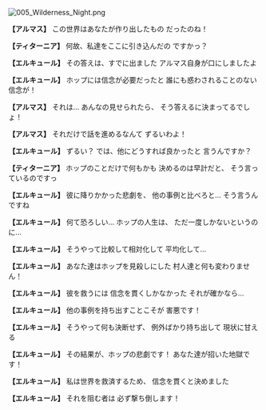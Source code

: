 
![005_Wilderness_Night.png](../images/backgrounds/005_Wilderness_Night.png)

**【アルマス】**
この世界はあなたが作り出したもの
だったのね！

**【ティターニア】**
何故、私達をここに引き込んだの
ですかっ？

**【エルキュール】**
その答えは、すでに出ました
アルマス自身が口にしましたよ

**【エルキュール】**
ホップには信念が必要だったと
誰にも惑わされることのない
信念が！

**【アルマス】**
それは…
あんなの見せられたら、
そう答えるに決まってるでしょ！

**【アルマス】**
それだけで話を進めるなんて
ずるいわよ！

**【エルキュール】**
ずるい？
では、他にどうすれば良かったと
言うんですか？

**【ティターニア】**
ホップのことだけで何もかも
決めるのは早計だと、
そう言っているのですっ

**【エルキュール】**
彼に降りかかった悲劇を、
他の事例と比べろと…
そう言うんですね

**【エルキュール】**
何て恐ろしい…
ホップの人生は、
ただ一度しかないというのに…

**【エルキュール】**
そうやって比較して相対化して
平均化して…

**【エルキュール】**
あなた達はホップを見殺しにした
村人達と何も変わりません！

**【エルキュール】**
彼を救うには
信念を貫くしかなかった
それが確かなら…

**【エルキュール】**
他の事例を持ち出すことこそが
害悪です！

**【エルキュール】**
そうやって何も決断せず、
例外ばかり持ち出して
現状に甘える

**【エルキュール】**
その結果が、ホップの悲劇です！
あなた達が招いた地獄です！

**【エルキュール】**
私は世界を救済するため、
信念を貫くと決めました

**【エルキュール】**
それを阻む者は
必ず撃ち倒します！